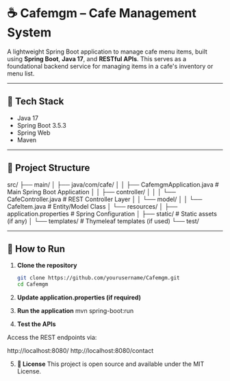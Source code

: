 # ☕ Cafemgm – Cafe Management System

A lightweight Spring Boot application to manage cafe menu items, built using **Spring Boot**, **Java 17**, and **RESTful APIs**. This serves as a foundational backend service for managing items in a cafe's inventory or menu list.

---

## 📌 Tech Stack

- Java 17
- Spring Boot 3.5.3
- Spring Web
- Maven

---

## 📁 Project Structure

src/
├── main/
│ ├── java/com/cafe/
│ │ ├── CafemgmApplication.java # Main Spring Boot Application
│ │ ├── controller/
│ │ │ └── CafeController.java # REST Controller Layer
│ │ └── model/
│ │ └── CafeItem.java # Entity/Model Class
│ └── resources/
│ ├── application.properties # Spring Configuration
│ ├── static/ # Static assets (if any)
│ └── templates/ # Thymeleaf templates (if used)
└── test/




---

## 🚀 How to Run

1. **Clone the repository**
   ```bash
   git clone https://github.com/yourusername/Cafemgm.git
   cd Cafemgm

2. **Update application.properties (if required)**

3. **Run the application**
   mvn spring-boot:run

4. **Test the APIs**

  Access the REST endpoints via:

  http://localhost:8080/
  http://localhost:8080/contact


5. **📄 License**
This project is open source and available under the MIT License.
